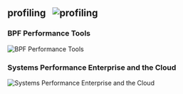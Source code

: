 ## profiling &nbsp;&nbsp;![profiling](https://progressbar-guibranco.vercel.app/0/?title=0/2)
### BPF Performance Tools
![BPF Performance Tools](https://progressbar-guibranco.vercel.app/0/?title=0/1)
### Systems Performance Enterprise and the Cloud
![Systems Performance Enterprise and the Cloud](https://progressbar-guibranco.vercel.app/0/?title=0/1)

